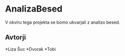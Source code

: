 # AnalizaBesed

V okviru tega projekta se bomo ukvarjali z analizo besed.

## Avtorji

*Liza Šuc
*Dvorak
*Tobi
